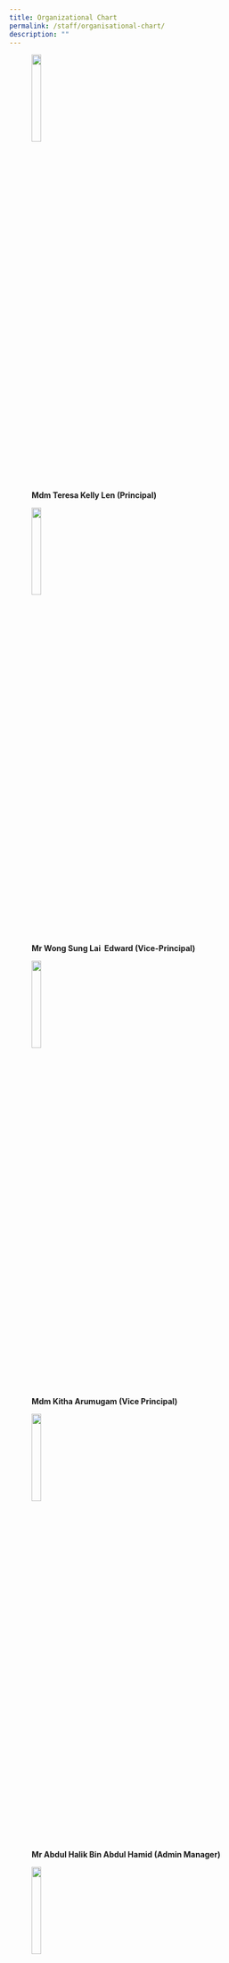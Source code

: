 ```yaml
---
title: Organizational Chart
permalink: /staff/organisational-chart/
description: ""
---
```

<figure>
<img src="https://file.go.gov.sg/67u60i.JPG"        style="width:20%"> 
	<figcaption ><b>Mdm Teresa Kelly Len (Principal)</b></figcaption>	
 </figure>
 <figure>	
  <img src="https://file.go.gov.sg/u4i7eo.JPG"         
 style="width:20%"  >
	<figcaption> <b>Mr Wong Sung Lai  Edward (Vice-Principal)</b> </figcaption> 
	</figure>
 
<figure>
 <img src="https://file.go.gov.sg/rirg95.JPG"         style="width:20%">
	<figcaption> <b> Mdm Kitha Arumugam (Vice Principal)</b> </figcaption> 
</figure>

<figure>
 <img src="https://file.go.gov.sg/0l46sj.JPG"        style="width:20%">
	<figcaption> <b>Mr Abdul Halik Bin Abdul Hamid (Admin Manager)</b> </figcaption> 
</figure>

 <figure>
 <img src="https://file.go.gov.sg/d96d0g.JPG"        style="width:20%">
	<figcaption> <b>Mdm Nurhayati Bte Rahmat (Admin Manager)</b></figcaption> 
</figure>

<figure>
 <img src="https://file.go.gov.sg/eekr1m.JPG"        style="width:20%">
	<figcaption> <b>Mr Samales Kuppusamy (Operations Manager)</b></figcaption> 
</figure>

<figure>
 <img src="https://file.go.gov.sg/lfjjtp.JPG"        style="width:20%">
	<figcaption> <b>Mdm Suzanna Mohd Isnin (School Staff Developer)</b></figcaption> 
</figure>

<figure>
 <img src="https://file.go.gov.sg/16z896.JPG"        style="width:20%">
	<figcaption> <b>Ms Goh Xue Yi (HOD of Pupil Management)</b></figcaption> 
</figure>

<figure>
 <img src="https://file.go.gov.sg/3rqupn.JPG"        style="width:20%">
	<figcaption> <b>Ms Indira d/o Raghavan Pillai (HOD of English)</b></figcaption> 
</figure>

<figure>
 <img src="https://file.go.gov.sg/mf3lkq.JPG"        style="width:20%">
	<figcaption> <b>Mrs Karin Gan (HOD of Mathematics)</b></figcaption> 
</figure>

<figure>
 <img src="https://file.go.gov.sg/o4ss6e.JPG"        style="width:20%">
		<figcaption>  <b>Mr Christopher Khoo (HOD of Science)</b></figcaption> 
	</figure>
<figure>
 <img src="https://file.go.gov.sg/jqrmak.JPG"      style="width:20%">
		<figcaption>  <b>Mrs Nicole Chan (HOD of CCE)</b></figcaption> 
	</figure>
	
<figure>
 <img src="https://file.go.gov.sg/zf0dtm.JPG"      style="width:20%">
		<figcaption>  <b>Mdm Chong Peili (HOD of ICT)</b></figcaption> 
	</figure>
<figure>
 <img src="https://file.go.gov.sg/wrslbv.JPG"      style="width:20%">
		<figcaption>  <b>Mrs Shirlena Chan (HOD of PE & CCA)</b></figcaption> 
	</figure>
<figure>
 <img src="https://file.go.gov.sg/f4rmi9.jpg
					 "   style="width:20%">
		<figcaption>  <b>Mr Ho Boon Huat (HOD of Mother Tongue)</b></figcaption> 
	</figure>
	<figure>	
 <img src="https://file.go.gov.sg/5opaqs.JPG"     style="width:20%">
		<figcaption>  <b>Mrs Shirley Ong (Year Head (P1 & P2))</b></figcaption> 
	</figure>
	<figure>	
 <img src="https://file.go.gov.sg/a0eb8e.JPG"     style="width:20%">
		<figcaption>  <b>Mrs Angeline Teo (Year Head (P3 & P4))</b></figcaption> 
	</figure>
<figure>	
 <img src="https://file.go.gov.sg/m3qqn7.JPG"     style="width:20%">
		<figcaption>  <b>Mr Effandi Jasman (Year Head (P5 & P6))</b></figcaption> 
	</figure>
	<figure>
	<img src="https://file.go.gov.sg/tannzm.JPG"     style="width:20%">
	<figcaption>  <b>Mrs Mellissa Khoo (LH - English)</b></figcaption> 
</figure>
	<figure>	
 <img src="https://file.go.gov.sg/wfc005.JPG"     style="width:20%">
		<figcaption>  <b>Mdm Noor Idayu (SH - Pupils Affairs)</b></figcaption> 
	</figure>
	<figure>	
 <img src="https://file.go.gov.sg/y5pi51.JPG"     style="width:20%">
		<figcaption>  <b>Mdm Sangitah (SH - VIA / Student Leadership)</b></figcaption> 
	</figure>
	<figure>	
 <img src="https://file.go.gov.sg/7djuun.JPG"     style="width:20%">
		<figcaption>  <b>Mdm Durgadevi (SH - NE / SS)</b></figcaption> 
	</figure>
		<figure>	
 <img src="https://file.go.gov.sg/yqd8dk.JPG"     style="width:20%">
		<figcaption>  <b>Mrs Lynette Lim (SH - Aesthetics)</b></figcaption> 
	</figure>
		<figure>	
 <img src="https://file.go.gov.sg/wimzbh.JPG"     style="width:20%">
		<figcaption>  <b>Mdm Xu Aili (Senior Chinese Teacher)</b></figcaption> 
	</figure>
	<figure>	
 <img src="https://file.go.gov.sg/c642cz.JPG"     style="width:20%">
		<figcaption>  <b>Mdm Junaida Jasman (Senior Maths Teacher)</b></figcaption> 
	</figure>
	<figure>	
 <img src="https://file.go.gov.sg/90ks4c.JPG"     style="width:20%">
		<figcaption>  <b>Mdm Rozana Hashim (Senior Teacher)</b></figcaption> 
	</figure>